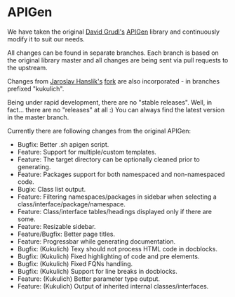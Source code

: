 # APIGen

We have taken the original [David Grudl's](https://github.com/dg) [APIGen](https://github.com/nette/apigen) library and continuously modify it to suit our needs.

All changes can be found in separate branches. Each branch is based on the original library master and all changes are being sent via pull requests to the upstream.

Changes from [Jaroslav Hanslík's](https://github.com/kukulich) [fork](https://github.com/kukulich/apigen) are also incorporated - in branches prefixed "kukulich".

Being under rapid development, there are no "stable releases". Well, in fact... there are no "releases" at all :) You can always find the latest version in the master branch.

Currently there are following changes from the original APIGen:

* Bugfix: Better .sh apigen script.
* Feature: Support for multiple/custom templates.
* Feature: The target directory can be optionally cleaned prior to generating.
* Feature: Packages support for both namespaced and non-namespaced code.
* Bugix: Class list output.
* Feature: Filtering namespaces/packages in sidebar when selecting a class/interface/package/namespace.
* Feature: Class/interface tables/headings displayed only if there are some.
* Feature: Resizable sidebar.
* Feature/Bugfix: Better page titles.
* Feature: Progressbar while generating documentation.
* Bugfix: (Kukulich) Texy should not process HTML code in docblocks.
* Bugfix: (Kukulich) Fixed highlighting of code and pre elements.
* Bugfix: (Kukulich) Fixed FQNs handling.
* Bugfix: (Kukulich) Support for line breaks in docblocks.
* Feature: (Kukulich) Better parameter type output.
* Feature: (Kukulich) Output of inherited internal classes/interfaces.